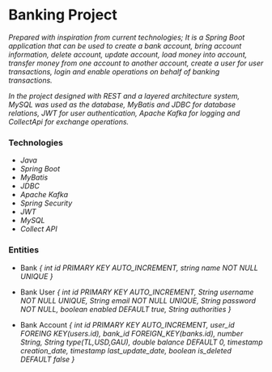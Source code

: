 # Banking Project
_Prepared with inspiration from current technologies; It is a Spring Boot application that can be used to create a bank account, bring account information, delete account, update account, load money into account, transfer money from one account to another account, create a user for user transactions, login and enable operations on behalf of banking transactions._

_In the project designed with REST and a layered architecture system, MySQL was used as the database, MyBatis and JDBC for database relations, JWT for user authentication, Apache Kafka for logging and CollectApi for exchange operations._
### Technologies
- _Java_
- _Spring Boot_
- _MyBatis_
- _JDBC_
- _Apache Kafka_
- _Spring Security_
- _JWT_
- _MySQL_
- _Collect API_

### Entities
- Bank
_{
int id PRIMARY KEY AUTO_INCREMENT,
string name NOT NULL UNIQUE
}_

- Bank User
_{
int id PRIMARY KEY AUTO_INCREMENT,
String username NOT NULL UNIQUE,
String email NOT NULL UNIQUE,
String password NOT NULL,
boolean enabled DEFAULT true,
String authorities
}_

- Bank Account
_{
int id PRIMARY KEY AUTO_INCREMENT,
user_id FOREING KEY(users.id),
bank_id FOREIGN_KEY(banks.id),
number String,
String type(TL,USD,GAU),
double balance DEFAULT 0,
timestamp creation_date,
timestamp last_update_date,
boolean is_deleted DEFAULT false
}_
